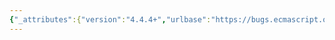 ```yaml
---
{"_attributes":{"version":"4.4.4+","urlbase":"https://bugs.ecmascript.org/","maintainer":"dherman@mozilla.com"},"bug":{"bug_id":3776,"creation_ts":"2015-02-05 13:54:00 -0800","short_desc":"22.2.3.22.2%TypedArray%.prototype.set: Typo %ArrayPrototype% -> %ArrayBuffer%","delta_ts":"2015-02-12 12:17:34 -0800","product":"Draft for 6th Edition","component":"editorial issue","version":"Rev 32: February 2, 2015 Draft","rep_platform":"All","op_sys":"All","bug_status":"RESOLVED","resolution":"FIXED","priority":"Normal","bug_severity":"normal","everconfirmed":true,"reporter":{"uid":"andrebargull","name":"André Bargull"},"assigned_to":{"uid":"allen","name":"Allen Wirfs-Brock"},"long_desc":[{"commentid":12146,"comment_count":0,"who":{"uid":"andrebargull","name":"André Bargull"},"bug_when":"2015-02-05 13:54:05 -0800","thetext":"22.2.3.22.2%TypedArray%.prototype.set(typedArray [, offset ] )\n\nSteps 24.a-b\n\nTypo \"%ArrayPrototype%\" -> \"%ArrayBuffer%\""},{"commentid":12156,"comment_count":1,"who":{"uid":"allen","name":"Allen Wirfs-Brock"},"bug_when":"2015-02-05 15:21:31 -0800","thetext":"fixed in rev33 editor's draft"},{"commentid":12389,"comment_count":2,"who":{"uid":"allen","name":"Allen Wirfs-Brock"},"bug_when":"2015-02-12 12:17:34 -0800","thetext":"fixed in rev33"}]}}
---
```

